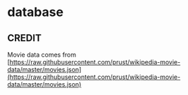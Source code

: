 # database

## CREDIT

Movie data comes from [https://raw.githubusercontent.com/prust/wikipedia-movie-data/master/movies.json](https://raw.githubusercontent.com/prust/wikipedia-movie-data/master/movies.json)